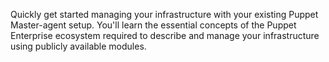 Quickly get started managing your infrastructure with your existing Puppet Master-agent setup. You'll learn the essential concepts of the Puppet Enterprise ecosystem required to describe and manage your infrastructure using publicly available modules.